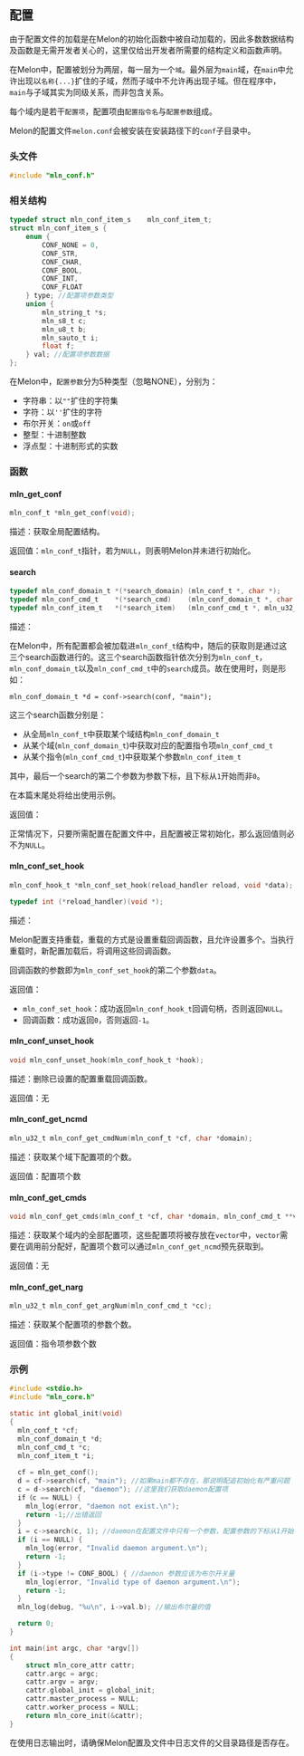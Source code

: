 ## 配置



由于配置文件的加载是在Melon的初始化函数中被自动加载的，因此多数数据结构及函数是无需开发者关心的，这里仅给出开发者所需要的结构定义和函数声明。

在Melon中，配置被划分为两层，每一层为一个`域`。最外层为`main`域，在`main`中允许出现以`名称{...}`扩住的子域，然而子域中不允许再出现子域。但在程序中，`main`与子域其实为同级关系，而非包含关系。

每个域内是若干`配置项`，配置项由`配置指令名`与`配置参数`组成。

Melon的配置文件`melon.conf`会被安装在安装路径下的`conf`子目录中。



### 头文件

```c
#include "mln_conf.h"
```



### 相关结构

```c
typedef struct mln_conf_item_s    mln_conf_item_t;
struct mln_conf_item_s {
    enum {
        CONF_NONE = 0,
        CONF_STR,
        CONF_CHAR,
        CONF_BOOL,
        CONF_INT,
        CONF_FLOAT
    } type; //配置项参数类型
    union {
        mln_string_t *s;
        mln_s8_t c;
        mln_u8_t b;
        mln_sauto_t i;
        float f;
    } val; //配置项参数数据
};
```

在Melon中，`配置参数`分为5种类型（忽略NONE），分别为：

- 字符串：以`""`扩住的字符集
- 字符：以`''`扩住的字符
- 布尔开关：`on`或`off`
- 整型：十进制整数
- 浮点型：十进制形式的实数



### 函数



#### mln_get_conf

```c
mln_conf_t *mln_get_conf(void);
```

描述：获取全局配置结构。

返回值：`mln_conf_t`指针，若为`NULL`，则表明Melon并未进行初始化。



#### search

```c
typedef mln_conf_domain_t *(*search_domain) (mln_conf_t *, char *);
typedef mln_conf_cmd_t    *(*search_cmd)    (mln_conf_domain_t *, char *);
typedef mln_conf_item_t   *(*search_item)   (mln_conf_cmd_t *, mln_u32_t);
```

描述：

在Melon中，所有配置都会被加载进`mln_conf_t`结构中，随后的获取则是通过这三个search函数进行的。这三个search函数指针依次分别为`mln_conf_t`，`mln_conf_domain_t`以及`mln_conf_cmd_t`中的`search`成员。故在使用时，则是形如：

```
mln_conf_domain_t *d = conf->search(conf, "main");
```

这三个search函数分别是：

- 从全局`mln_conf_t`中获取某个域结构`mln_conf_domain_t`
- 从某个域(`mln_conf_domain_t`)中获取对应的配置指令项`mln_conf_cmd_t`
- 从某个指令(`mln_conf_cmd_t`)中获取某个参数`mln_conf_item_t`

其中，最后一个search的第二个参数为参数下标，且下标从`1`开始而非`0`。

在本篇末尾处将给出使用示例。

返回值：

正常情况下，只要所需配置在配置文件中，且配置被正常初始化，那么返回值则必不为`NULL`。



#### mln_conf_set_hook

```c
mln_conf_hook_t *mln_conf_set_hook(reload_handler reload, void *data);

typedef int (*reload_handler)(void *);
```

描述：

Melon配置支持重载，重载的方式是设置重载回调函数，且允许设置多个。当执行重载时，新配置加载后，将调用这些回调函数。

回调函数的参数即为`mln_conf_set_hook`的第二个参数`data`。

返回值：

- `mln_conf_set_hook`：成功返回`mln_conf_hook_t`回调句柄，否则返回`NULL`。
- 回调函数：成功返回`0`，否则返回`-1`。



#### mln_conf_unset_hook

```c
void mln_conf_unset_hook(mln_conf_hook_t *hook);
```

描述：删除已设置的配置重载回调函数。

返回值：无



#### mln_conf_get_ncmd

```c
mln_u32_t mln_conf_get_cmdNum(mln_conf_t *cf, char *domain);
```

描述：获取某个域下配置项的个数。

返回值：配置项个数



#### mln_conf_get_cmds

```c
void mln_conf_get_cmds(mln_conf_t *cf, char *domain, mln_conf_cmd_t **vector);
```

描述：获取某个域内的全部配置项，这些配置项将被存放在`vector`中，`vector`需要在调用前分配好，配置项个数可以通过`mln_conf_get_ncmd`预先获取到。

返回值：无



#### mln_conf_get_narg

```c
mln_u32_t mln_conf_get_argNum(mln_conf_cmd_t *cc);
```

描述：获取某个配置项的参数个数。

返回值：指令项参数个数



### 示例

```c
#include <stdio.h>
#include "mln_core.h"

static int global_init(void)
{
  mln_conf_t *cf;
  mln_conf_domain_t *d;
  mln_conf_cmd_t *c;
  mln_conf_item_t *i;
  
  cf = mln_get_conf();
  d = cf->search(cf, "main"); //如果main都不存在，那说明配追初始化有严重问题
  c = d->search(cf, "daemon"); //这里我们获取daemon配置项
  if（c == NULL) {
    mln_log(error, "daemon not exist.\n");
    return -1;//出错返回
  }
  i = c->search(c, 1); //daemon在配置文件中只有一个参数，配置参数的下标从1开始
  if (i == NULL) {
    mln_log(error, "Invalid daemon argument.\n");
    return -1;
  }
  if (i->type != CONF_BOOL) { //daemon 参数应该为布尔开关量
    mln_log(error, "Invalid type of daemon argument.\n");
    return -1;
  }
  mln_log(debug, "%u\n", i->val.b); //输出布尔量的值

  return 0;
}

int main(int argc, char *argv[])
{
    struct mln_core_attr cattr;
    cattr.argc = argc;
    cattr.argv = argv;
    cattr.global_init = global_init;
    cattr.master_process = NULL;
    cattr.worker_process = NULL;
    return mln_core_init(&cattr);
}
```

在使用日志输出时，请确保Melon配置及文件中日志文件的父目录路径是否存在。
